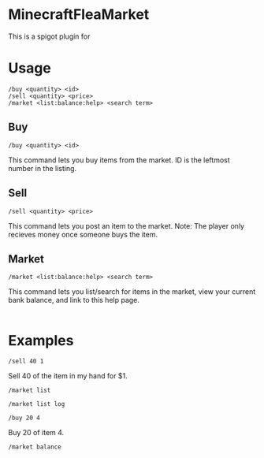 # MinecraftFleaMarket
This is a spigot plugin for
# Usage

```
/buy <quantity> <id>
/sell <quantity> <price>
/market <list:balance:help> <search term>
```

## Buy
```
/buy <quantity> <id>
```
This command lets you buy items from the market. ID is the leftmost number in the listing.

## Sell
```
/sell <quantity> <price>
```
This command lets you post an item to the market. Note: The player only recieves money once someone buys the item.

## Market
```
/market <list:balance:help> <search term>
```
This command lets you list/search for items in the market, view your current bank balance, and link to this help page.
<br/><br/>

# Examples

```
/sell 40 1
```
Sell 40 of the item in my hand for $1.
```
/market list
```
```
/market list log
```
```
/buy 20 4
```
Buy 20 of item 4.
```
/market balance
```